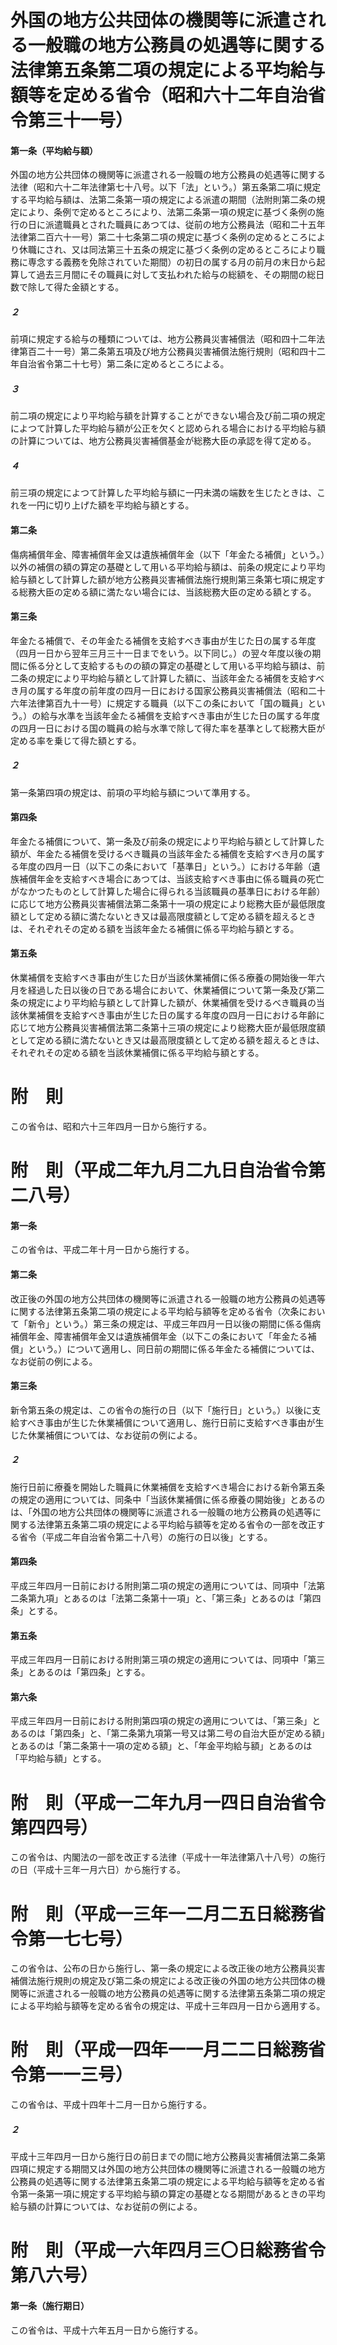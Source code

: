 # 外国の地方公共団体の機関等に派遣される一般職の地方公務員の処遇等に関する法律第五条第二項の規定による平均給与額等を定める省令（昭和六十二年自治省令第三十一号）
#### 第一条（平均給与額）
外国の地方公共団体の機関等に派遣される一般職の地方公務員の処遇等に関する法律（昭和六十二年法律第七十八号。以下「法」という。）第五条第二項に規定する平均給与額は、法第二条第一項の規定による派遣の期間（法附則第二条の規定により、条例で定めるところにより、法第二条第一項の規定に基づく条例の施行の日に派遣職員とされた職員にあつては、従前の地方公務員法（昭和二十五年法律第二百六十一号）第二十七条第二項の規定に基づく条例の定めるところにより休職にされ、又は同法第三十五条の規定に基づく条例の定めるところにより職務に専念する義務を免除されていた期間）の初日の属する月の前月の末日から起算して過去三月間にその職員に対して支払われた給与の総額を、その期間の総日数で除して得た金額とする。
##### ２
前項に規定する給与の種類については、地方公務員災害補償法（昭和四十二年法律第百二十一号）第二条第五項及び地方公務員災害補償法施行規則（昭和四十二年自治省令第二十七号）第二条に定めるところによる。
##### ３
前二項の規定により平均給与額を計算することができない場合及び前二項の規定によつて計算した平均給与額が公正を欠くと認められる場合における平均給与額の計算については、地方公務員災害補償基金が総務大臣の承認を得て定める。
##### ４
前三項の規定によつて計算した平均給与額に一円未満の端数を生じたときは、これを一円に切り上げた額を平均給与額とする。
#### 第二条
傷病補償年金、障害補償年金又は遺族補償年金（以下「年金たる補償」という。）以外の補償の額の算定の基礎として用いる平均給与額は、前条の規定により平均給与額として計算した額が地方公務員災害補償法施行規則第三条第七項に規定する総務大臣の定める額に満たない場合には、当該総務大臣の定める額とする。
#### 第三条
年金たる補償で、その年金たる補償を支給すべき事由が生じた日の属する年度（四月一日から翌年三月三十一日までをいう。以下同じ。）の翌々年度以後の期間に係る分として支給するものの額の算定の基礎として用いる平均給与額は、前二条の規定により平均給与額として計算した額に、当該年金たる補償を支給すべき月の属する年度の前年度の四月一日における国家公務員災害補償法（昭和二十六年法律第百九十一号）に規定する職員（以下この条において「国の職員」という。）の給与水準を当該年金たる補償を支給すべき事由が生じた日の属する年度の四月一日における国の職員の給与水準で除して得た率を基準として総務大臣が定める率を乗じて得た額とする。
##### ２
第一条第四項の規定は、前項の平均給与額について準用する。
#### 第四条
年金たる補償について、第一条及び前条の規定により平均給与額として計算した額が、年金たる補償を受けるべき職員の当該年金たる補償を支給すべき月の属する年度の四月一日（以下この条において「基準日」という。）における年齢（遺族補償年金を支給すべき場合にあつては、当該支給すべき事由に係る職員の死亡がなかつたものとして計算した場合に得られる当該職員の基準日における年齢）に応じて地方公務員災害補償法第二条第十一項の規定により総務大臣が最低限度額として定める額に満たないとき又は最高限度額として定める額を超えるときは、それぞれその定める額を当該年金たる補償に係る平均給与額とする。
#### 第五条
休業補償を支給すべき事由が生じた日が当該休業補償に係る療養の開始後一年六月を経過した日以後の日である場合において、休業補償について第一条及び第二条の規定により平均給与額として計算した額が、休業補償を受けるべき職員の当該休業補償を支給すべき事由が生じた日の属する年度の四月一日における年齢に応じて地方公務員災害補償法第二条第十三項の規定により総務大臣が最低限度額として定める額に満たないとき又は最高限度額として定める額を超えるときは、それぞれその定める額を当該休業補償に係る平均給与額とする。
# 附　則
この省令は、昭和六十三年四月一日から施行する。
# 附　則（平成二年九月二九日自治省令第二八号）
#### 第一条
この省令は、平成二年十月一日から施行する。
#### 第二条
改正後の外国の地方公共団体の機関等に派遣される一般職の地方公務員の処遇等に関する法律第五条第二項の規定による平均給与額等を定める省令（次条において「新令」という。）第三条の規定は、平成三年四月一日以後の期間に係る傷病補償年金、障害補償年金又は遺族補償年金（以下この条において「年金たる補償」という。）について適用し、同日前の期間に係る年金たる補償については、なお従前の例による。
#### 第三条
新令第五条の規定は、この省令の施行の日（以下「施行日」という。）以後に支給すべき事由が生じた休業補償について適用し、施行日前に支給すべき事由が生じた休業補償については、なお従前の例による。
##### ２
施行日前に療養を開始した職員に休業補償を支給すべき場合における新令第五条の規定の適用については、同条中「当該休業補償に係る療養の開始後」とあるのは、「外国の地方公共団体の機関等に派遣される一般職の地方公務員の処遇等に関する法律第五条第二項の規定による平均給与額等を定める省令の一部を改正する省令（平成二年自治省令第二十八号）の施行の日以後」とする。
#### 第四条
平成三年四月一日前における附則第二項の規定の適用については、同項中「法第二条第九項」とあるのは「法第二条第十一項」と、「第三条」とあるのは「第四条」とする。
#### 第五条
平成三年四月一日前における附則第三項の規定の適用については、同項中「第三条」とあるのは「第四条」とする。
#### 第六条
平成三年四月一日前における附則第四項の規定の適用については、「第三条」とあるのは「第四条」と、「第二条第九項第一号又は第二号の自治大臣が定める額」とあるのは「第二条第十一項の定める額」と、「年金平均給与額」とあるのは「平均給与額」とする。
# 附　則（平成一二年九月一四日自治省令第四四号）
この省令は、内閣法の一部を改正する法律（平成十一年法律第八十八号）の施行の日（平成十三年一月六日）から施行する。
# 附　則（平成一三年一二月二五日総務省令第一七七号）
この省令は、公布の日から施行し、第一条の規定による改正後の地方公務員災害補償法施行規則の規定及び第二条の規定による改正後の外国の地方公共団体の機関等に派遣される一般職の地方公務員の処遇等に関する法律第五条第二項の規定による平均給与額等を定める省令の規定は、平成十三年四月一日から適用する。
# 附　則（平成一四年一一月二二日総務省令第一一三号）
この省令は、平成十四年十二月一日から施行する。
##### ２
平成十三年四月一日から施行日の前日までの間に地方公務員災害補償法第二条第四項に規定する期間又は外国の地方公共団体の機関等に派遣される一般職の地方公務員の処遇等に関する法律第五条第二項の規定による平均給与額等を定める省令第一条第一項に規定する平均給与額の算定の基礎となる期間があるときの平均給与額の計算については、なお従前の例による。
# 附　則（平成一六年四月三〇日総務省令第八六号）
#### 第一条（施行期日）
この省令は、平成十六年五月一日から施行する。
